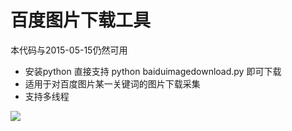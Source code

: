 百度图片下载工具
==================

本代码与2015-05-15仍然可用

- 安装python 直接支持 python baiduimagedownload.py 即可下载
- 适用于对百度图片某一关键词的图片下载采集
- 支持多线程


![](http://ww3.sinaimg.cn/mw1024/9f1bfdb5gw1enlvd37l86j20fu02djrr.jpg)
